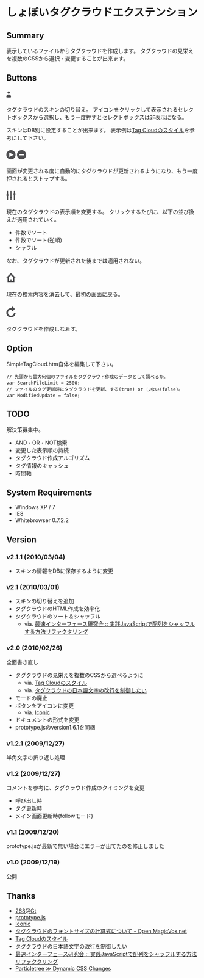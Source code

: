  しょぼいタグクラウドエクステンション
======================================

 Summary
---------

表示しているファイルからタグクラウドを作成します。
タグクラウドの見栄えを複数のCSSから選択・変更することが出来ます。


 Buttons
---------

### ![Skin Select](./icon/user_12x16.png) ###

タグクラウドのスキンの切り替え。
アイコンをクリックして表示されるセレクトボックスから選択し、もう一度押すとセレクトボックスは非表示になる。

スキンはDB別に設定することが出来ます。
表示例は[Tag Cloudのスタイル](http://3ping.org/2007/10/20/1428)を参考にして下さい。

### ![AutoFollow Start](./icon/play_alt_24x24.png) ![Stop](./icon/minus_alt_24x24.png) ###

画面が変更される度に自動的にタグクラウドが更新されるようになり、もう一度押されるとストップする。

### ![Sort](./icon/equalizer_24x24.png) ###

現在のタグクラウドの表示順を変更する。
クリックするたびに、以下の並び換えが適用されていく。

  * 件数でソート
  * 件数でソート(逆順)
  * シャフル

なお、タグクラウドが更新された後までは適用されない。

### ![Clear](./icon/home_24x24.png) ###

現在の検索内容を消去して、最初の画面に戻る。

### ![Update](./icon/reload_24x28.png) ###

タグクラウドを作成しなおす。


 Option
--------

SimpleTagCloud.htm自体を編集して下さい。

    // 先頭から最大何個のファイルをタグクラウド作成のデータとして調べるか。
    var SearchFileLimit = 2500;
    // ファイルのタグ更新時にタグクラウドを更新、する(true) or しない(false)。
    var ModifiedUpdate = false;


 TODO
------

解決策募集中。

  * AND・OR・NOT検索
  * 変更した表示順の持続
  * タグクラウド作成アルゴリズム
  * タグ情報のキャッシュ
  * 時間軸


 System Requirements 
---------------------

  * Windows XP / 7
  * IE8
  * Whitebrowser 0.7.2.2


 Version
---------

### v2.1.1 (2010/03/04) ###

  * スキンの情報をDBに保存するように変更

### v2.1 (2010/03/01) ###

  * スキンの切り替えを追加
  * タグクラウドのHTML作成を効率化
  * タグクラウドのソート＆シャッフル
    * via. [最速インターフェース研究会 :: 実践JavaScriptで配列をシャッフルする方法リファクタリング](http://la.ma.la/blog/diary_200608300350.htm)

### v2.0 (2010/02/26) ###

全面書き直し

  * タグクラウドの見栄えを複数のCSSから選べるように
    * via. [Tag Cloudのスタイル](http://3ping.org/2007/10/20/1428)
    * via. [タグクラウドの日本語文字の改行を制御したい](http://p2b.jp/200912-tagcloud-with-word-break-and-white-space)
  * モードの廃止
  * ボタンをアイコンに変更
    * via. [Iconic](http://somerandomdude.com/projects/iconic/)
  * ドキュメントの形式を変更
  * prototype.jsのversion1.6.1を同梱

### v1.2.1 (2009/12/27) ###

半角文字の折り返し処理

### v1.2 (2009/12/27) ###

コメントを参考に、タグクラウド作成のタイミングを変更

  * 呼び出し時
  * タグ更新時
  * メイン画面更新時(followモード)

### v1.1 (2009/12/20) ###

prototype.jsが最新で無い場合にエラーが出てたのを修正しました

### v1.0 (2009/12/19) ###

公開


 Thanks
--------

  * [268@Gt](http://www12.atwiki.jp/whitebrowser/)
  * [prototype.js](http://prototypejs.org/)
  * [Iconic](http://somerandomdude.com/projects/iconic/)
  * [タグクラウドのフォントサイズの計算式について - Open MagicVox.net](http://www.magicvox.net/archive/2008/04091135/)
  * [Tag Cloudのスタイル](http://3ping.org/2007/10/20/1428)
  * [タグクラウドの日本語文字の改行を制御したい](http://p2b.jp/200912-tagcloud-with-word-break-and-white-space)
  * [最速インターフェース研究会 :: 実践JavaScriptで配列をシャッフルする方法リファクタリング](http://la.ma.la/blog/diary_200608300350.htm)
  * [Particletree ≫ Dynamic CSS Changes](http://particletree.com/notebook/dynamic-css-changes/)

<!-- vim: set sw=2 sts=2 ft=markdown : -->

